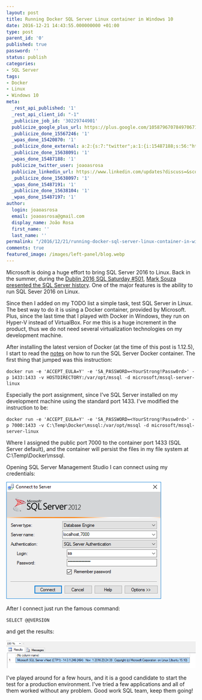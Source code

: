 ```yaml
---
layout: post
title: Running Docker SQL Server Linux container in Windows 10
date: 2016-12-21 14:43:55.000000000 +01:00
type: post
parent_id: '0'
published: true
password: ''
status: publish
categories:
- SQL Server
tags:
- Docker
- Linux
- Windows 10
meta:
  _rest_api_published: '1'
  _rest_api_client_id: "-1"
  _publicize_job_id: '30229744901'
  publicize_google_plus_url: https://plus.google.com/105879670784970671735/posts/SFUwgwFFQCL
  _publicize_done_15567246: '1'
  _wpas_done_15420870: '1'
  _publicize_done_external: a:2:{s:7:"twitter";a:1:{i:15487188;s:56:"https://twitter.com/joaoasrosa/status/811582997531160580";}s:8:"facebook";a:1:{i:15487197;s:38:"https://facebook.com/10155076857243287";}}
  _publicize_done_15638091: '1'
  _wpas_done_15487188: '1'
  publicize_twitter_user: joaoasrosa
  publicize_linkedin_url: https://www.linkedin.com/updates?discuss=&scope=27794317&stype=M&topic=6217348691129298944&type=U&a=QuYP
  _publicize_done_15638097: '1'
  _wpas_done_15487191: '1'
  _publicize_done_15638104: '1'
  _wpas_done_15487197: '1'
author:
  login: joaoasrosa
  email: joaoasrosa@gmail.com
  display_name: João Rosa
  first_name: ''
  last_name: ''
permalink: "/2016/12/21/running-docker-sql-server-linux-container-in-windows-10/"
comments: true
featured_image: /images/left-panel/blog.webp
---
```

Microsoft is doing a huge effort to bring SQL Server 2016 to Linux. Back in the summer, during the [Dublin 2016 SQL Saturday #501](http://www.sqlsaturday.com/501/eventhome.aspx), [Mark Souza](https://twitter.com/mark_azurecat) [presented the SQL Server history](https://onedrive.live.com/view.aspx?resid=56E37AA660DF4C78!370&ithint=file%2cpptx&app=PowerPoint&authkey=!AE6OLiox4aT1bNs). One of the major features is the ability to run SQL Sever 2016 on Linux.

Since then I added on my TODO list a simple task, test SQL Server in Linux. The best way to do it is using a Docker container, provided by Microsoft. Plus, since the last time that I played with Docker in Windows, they run on Hyper-V instead of VirtualBox. For me this is a huge increment in the product, thus we do not need several virtualization technologies on my development machine.

After installing the latest version of Docker (at the time of this post is 1.12.5), I start to read the [notes](https://docs.microsoft.com/en-us/sql/linux/sql-server-linux-setup-docker) on how to run the SQL Server Docker container. The first thing that jumped was this instruction:

    docker run -e 'ACCEPT_EULA=Y' -e 'SA_PASSWORD=<YourStrong!Passw0rd>' -p 1433:1433 -v HOSTDIRECTORY:/var/opt/mssql -d microsoft/mssql-server-linux

Especially the port assignment, since I've SQL Server installed on my development machine using the standard port 1433. I've modified the instruction to be:

    docker run -e 'ACCEPT_EULA=Y' -e 'SA_PASSWORD=<YourStrong!Passw0rd>' -p 7000:1433 -v C:\Temp\Docker\mssql:/var/opt/mssql -d microsoft/mssql-server-linux

Where I assigned the public port 7000 to the container port 1433 (SQL Server default), and the container will persist the files in my file system at C:\\Temp\\Docker\\mssql.

Opening SQL Server Management Studio I can connect using my credentials:

![001](/images/assets/001.png)

After I connect just run the famous command:

    SELECT @@VERSION

and get the results:

![002](/images/assets/002.png)

I've played around for a few hours, and it is a good candidate to start the test for a production environment. I've tried a few applications and all of them worked without any problem. Good work SQL team, keep them going!
